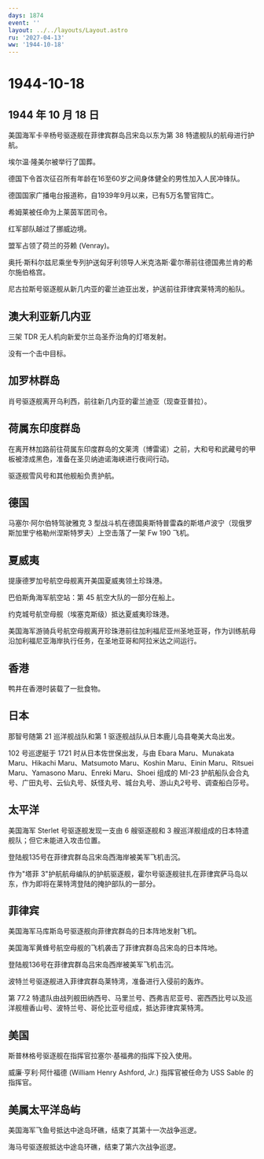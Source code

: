 ```yaml
---
days: 1874
event: ''
layout: ../../layouts/Layout.astro
ru: '2027-04-13'
ww: '1944-10-18'
---
```


# 1944-10-18

## 1944 年 10 月 18 日

美国海军卡辛杨号驱逐舰在菲律宾群岛吕宋岛以东为第 38
特遣舰队的航母进行护航。

埃尔温·隆美尔被举行了国葬。

德国下令首次征召所有年龄在16至60岁之间身体健全的男性加入人民冲锋队。

德国国家广播电台报道称，自1939年9月以来，已有5万名警官阵亡。

希姆莱被任命为上莱茵军团司令。

红军部队越过了挪威边境。

盟军占领了荷兰的芬赖 (Venray)。

奥托·斯科尔兹尼乘坐专列护送匈牙利领导人米克洛斯·霍尔蒂前往德国弗兰肯的希尔施伯格宫。

尼古拉斯号驱逐舰从新几内亚的霍兰迪亚出发，护送前往菲律宾莱特湾的船队。

## 澳大利亚新几内亚

三架 TDR 无人机向新爱尔兰岛圣乔治角的灯塔发射。

没有一个击中目标。

## 加罗林群岛

肖号驱逐舰离开乌利西，前往新几内亚的霍兰迪亚（现查亚普拉）。

## 荷属东印度群岛

在离开林加路前往荷属东印度群岛的文莱湾（博雷诺）之前，大和号和武藏号的甲板被漆成黑色，准备在圣贝纳迪诺海峡进行夜间行动。

驱逐舰雪风号和其他舰船负责护航。

## 德国

马塞尔·阿尔伯特驾驶雅克 3
型战斗机在德国奥斯特普雷森的斯塔卢波宁（现俄罗斯加里宁格勒州涅斯特罗夫）上空击落了一架
Fw 190 飞机。

## 夏威夷

提康德罗加号航空母舰离开美国夏威夷领土珍珠港。

巴伯斯角海军航空站：第 45 航空大队的一部分在船上。

约克城号航空母舰（埃塞克斯级）抵达夏威夷珍珠港。

美国海军游骑兵号航空母舰离开珍珠港前往加利福尼亚州圣地亚哥，作为训练航母沿加利福尼亚海岸执行任务，在圣地亚哥和阿拉米达之间运行。

## 香港

鸭井在香港时装载了一批食物。

## 日本

那智号随第 21 巡洋舰战队和第 1 驱逐舰战队从日本鹿儿岛县奄美大岛出发。

102 号巡逻艇于 1721 时从日本佐世保出发，与由 Ebara Maru、Munakata
Maru、Hikachi Maru、Matsumoto Maru、Koshin Maru、Einin Maru、Ritsuei
Maru、Yamasono Maru、Enreki Maru、Shoei 组成的 MI-23
护航船队会合丸号、广田丸号、云仙丸号、妖怪丸号、城台丸号、游山丸2号号、调查船白莎号。

## 太平洋

美国海军 Sterlet 号驱逐舰发现一支由 6 艘驱逐舰和 3
艘巡洋舰组成的日本特遣舰队；但它未能进入攻击位置。

登陆舰135号在菲律宾群岛吕宋岛西海岸被美军飞机击沉。

作为"塔菲
3"护航航母编队的护航驱逐舰，霍尔号驱逐舰驻扎在菲律宾萨马岛以东，作为即将在莱特湾登陆的掩护部队的一部分。

## 菲律宾

美国海军马库斯岛号驱逐舰向菲律宾群岛的日本阵地发射飞机。

美国海军黄蜂号航空母舰的飞机袭击了菲律宾群岛吕宋岛的日本阵地。

登陆舰136号在菲律宾群岛吕宋岛西岸被美军飞机击沉。

波特兰号驱逐舰进入菲律宾群岛莱特湾，准备进行入侵前的轰炸。

第 77.2
特遣队由战列舰田纳西号、马里兰号、西弗吉尼亚号、密西西比号以及巡洋舰檀香山号、波特兰号、哥伦比亚号组成，抵达菲律宾莱特湾。

## 美国

斯普林格号驱逐舰在指挥官拉塞尔·基福弗的指挥下投入使用。

威廉·亨利·阿什福德 (William Henry Ashford, Jr.) 指挥官被任命为 USS Sable
的指挥官。

## 美属太平洋岛屿

美国海军飞鱼号抵达中途岛环礁，结束了其第十一次战争巡逻。

海马号驱逐舰抵达中途岛环礁，结束了第六次战争巡逻。